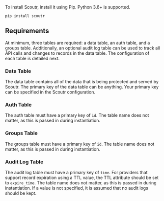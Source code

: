 To install Scoutr, install it using Pip. Python 3.6+ is supported.

```
pip install scoutr
```

## Requirements

At minimum, three tables are required: a data table, an auth table, and a groups table. Additionally, an optional
audit log table can be used to track all API calls and changes to records in the data table. The configuration of
each table is detailed next.

### Data Table
The data table contains all of the data that is being protected and served by Scoutr. The primary key of the data table
can be anything. Your primary key can be specified in the Scoutr configuration.

### Auth Table
The auth table must have a primary key of `id`. The table name does not matter, as this is passed in during
instantiation.

### Groups Table
The groups table must have a primary key of `id`. The table name does not matter, as this is passed in during
instantiation.

### Audit Log Table
The audit log table must have a primary key of `time`. For providers that support record expiration using a TTL value,
the TTL attribute should be set to `expire_time`. The table name does not matter, as this is passed in
during instantiation. If a value is not specified, it is assumed that no audit logs should be kept.

